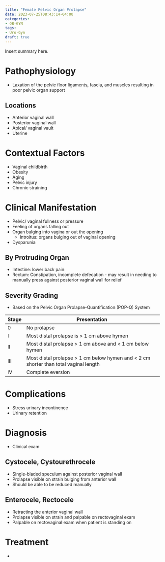 ```yaml
---
title: "Female Pelvic Organ Prolapse"
date: 2023-07-25T08:43:14-04:00
categories: 
- OB-GYN
tags:
- Uro-Gyn
draft: true
---
```

Insert summary here.

<!--more-->
# Pathophysiology
- Laxation of the pelvic floor ligaments, fascia, and muscles resulting in poor pelvic organ support

## Locations
- Anterior vaginal wall
- Posterior vaginal wall
- Apical/ vaginal vault
- Uterine

# Contextual Factors
- Vaginal childbirth
- Obesity
- Aging
- Pelvic injury
- Chronic straining

# Clinical Manifestation
- Pelvic/ vaginal fullness or pressure
- Feeling of organs falling out
- Organ bulging into vagina or out the opening
  - Introitus: organs bulging out of vaginal opening
- Dysparunia

## By Protruding Organ
- Intestine: lower back pain
- Rectum: Constipation, incomplete defecation - may result in needing to manually press against posterior vaginal wall for relief

## Severity Grading
- Based on the Pelvic Organ Prolapse-Quantification (POP-Q) System

| Stage | Presentation                                                                         |
|-------|--------------------------------------------------------------------------------------|
| 0     | No prolapse                                                                          |
| I     | Most distal prolapse is > 1 cm above hymen                                           |
| II    | Most distal prolapse > 1 cm above and < 1 cm below hymen                             |
| III   | Most distal prolapse > 1 cm below hymen and < 2 cm shorter than total vaginal length |
| IV    | Complete eversion                                                                    |

# Complications
- Stress urinary incontinence
- Urinary retention

# Diagnosis
- Clinical exam

## Cystocele, Cystourethrocele
- Single-bladed speculum against posterior vaginal wall
- Prolapse visible on strain bulging from anterior wall
- Should be able to be reduced manually

## Enterocele, Rectocele
- Retracting the anterior vaginal wall
- Prolapse visible on strain and palpable on rectovaginal exam
- Palpable on rectovaginal exam when patient is standing on 

# Treatment
- 
